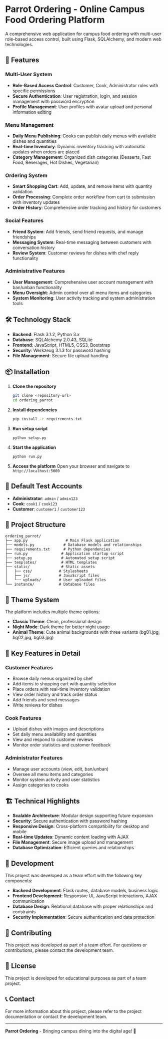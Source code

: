 # Parrot Ordering - Online Campus Food Ordering Platform

A comprehensive web application for campus food ordering with multi-user role-based access control, built using Flask, SQLAlchemy, and modern web technologies.

## 🚀 Features

### Multi-User System
- **Role-Based Access Control**: Customer, Cook, Administrator roles with specific permissions
- **Secure Authentication**: User registration, login, and session management with password encryption
- **Profile Management**: User profiles with avatar upload and personal information editing

### Menu Management
- **Daily Menu Publishing**: Cooks can publish daily menus with available dishes and quantities
- **Real-time Inventory**: Dynamic inventory tracking with automatic updates when orders are placed
- **Category Management**: Organized dish categories (Desserts, Fast Food, Beverages, Hot Dishes, Vegetarian)

### Ordering System
- **Smart Shopping Cart**: Add, update, and remove items with quantity validation
- **Order Processing**: Complete order workflow from cart to submission with inventory updates
- **Order History**: Comprehensive order tracking and history for customers

### Social Features
- **Friend System**: Add friends, send friend requests, and manage friendships
- **Messaging System**: Real-time messaging between customers with conversation history
- **Review System**: Customer reviews for dishes with chef reply functionality

### Administrative Features
- **User Management**: Comprehensive user account management with ban/unban functionality
- **Menu Oversight**: Admin control over all menu items and categories
- **System Monitoring**: User activity tracking and system administration tools

## 🛠️ Technology Stack

- **Backend**: Flask 3.1.2, Python 3.x
- **Database**: SQLAlchemy 2.0.43, SQLite
- **Frontend**: JavaScript, HTML5, CSS3, Bootstrap
- **Security**: Werkzeug 3.1.3 for password hashing
- **File Management**: Secure file upload handling

## 📦 Installation

1. **Clone the repository**
   ```bash
   git clone <repository-url>
   cd ordering_parrot
   ```

2. **Install dependencies**
   ```bash
   pip install -r requirements.txt
   ```

3. **Run setup script**
   ```bash
   python setup.py
   ```

4. **Start the application**
   ```bash
   python run.py
   ```

5. **Access the platform**
   Open your browser and navigate to `http://localhost:5000`

## 🔑 Default Test Accounts

- **Administrator**: `admin` / `admin123`
- **Cook**: `cook1` / `cook123`
- **Customer**: `customer1` / `customer123`

## 📁 Project Structure

```
ordering_parrot/
├── app.py                 # Main Flask application
├── models.py             # Database models and relationships
├── requirements.txt      # Python dependencies
├── run.py               # Application startup script
├── setup.py             # Automated setup script
├── templates/           # HTML templates
├── static/              # Static assets
│   ├── css/            # Stylesheets
│   ├── js/             # JavaScript files
│   └── uploads/        # User uploaded files
└── instance/           # Database files
```

## 🎨 Theme System

The platform includes multiple theme options:
- **Classic Theme**: Clean, professional design
- **Night Mode**: Dark theme for better night usage
- **Animal Theme**: Cute animal backgrounds with three variants (bg01.jpg, bg02.jpg, bg03.jpg)

## 🔧 Key Features in Detail

### Customer Features
- Browse daily menus organized by chef
- Add items to shopping cart with quantity selection
- Place orders with real-time inventory validation
- View order history and track order status
- Add friends and send messages
- Write reviews for dishes

### Cook Features
- Upload dishes with images and descriptions
- Set daily menu availability and quantities
- View and respond to customer reviews
- Monitor order statistics and customer feedback

### Administrator Features
- Manage user accounts (view, edit, ban/unban)
- Oversee all menu items and categories
- Monitor system activity and user statistics
- Assign categories to cooks

## 🏗️ Technical Highlights

- **Scalable Architecture**: Modular design supporting future expansion
- **Security**: Secure authentication with password hashing
- **Responsive Design**: Cross-platform compatibility for desktop and mobile
- **Real-time Updates**: Dynamic content loading with AJAX
- **File Management**: Secure image upload and management
- **Database Optimization**: Efficient queries and relationships

## 📝 Development

This project was developed as a team effort with the following key components:

- **Backend Development**: Flask routes, database models, business logic
- **Frontend Development**: Responsive UI, JavaScript interactions, AJAX communication
- **Database Design**: Relational database with proper relationships and constraints
- **Security Implementation**: Secure authentication and data protection

## 🤝 Contributing

This project was developed as part of a team effort. For questions or contributions, please contact the development team.

## 📄 License

This project is developed for educational purposes as part of a team project.

## 📞 Contact

For more information about this project, please refer to the project documentation or contact the development team.

---

**Parrot Ordering** - Bringing campus dining into the digital age! 🦜
